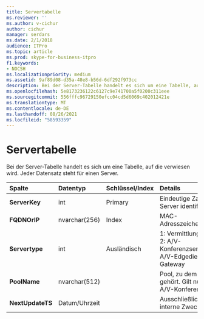 ```yaml
---
title: Servertabelle
ms.reviewer: ''
ms.author: v-cichur
author: cichur
manager: serdars
ms.date: 2/1/2018
audience: ITPro
ms.topic: article
ms.prod: skype-for-business-itpro
f1.keywords:
- NOCSH
ms.localizationpriority: medium
ms.assetid: 9af89d08-d35a-48e8-b56d-6df292f973cc
description: Bei der Server-Tabelle handelt es sich um eine Tabelle, auf die verwiesen wird. Jeder Datensatz steht für einen Server.
ms.openlocfilehash: 5e8173236122c6127c9e741700a5f0200c311eee
ms.sourcegitcommit: 556fffc96729150efcc04cd5d6069c402012421e
ms.translationtype: MT
ms.contentlocale: de-DE
ms.lasthandoff: 08/26/2021
ms.locfileid: "58593359"
---
```

# <a name="server-table"></a>Servertabelle
 
Bei der Server-Tabelle handelt es sich um eine Tabelle, auf die verwiesen wird. Jeder Datensatz steht für einen Server. 
  
|**Spalte**|**Datentyp**|**Schlüssel/Index**|**Details**|
|:-----|:-----|:-----|:-----|
|**ServerKey** <br/> |int  <br/> |Primary  <br/> |Eindeutige Zahl, die den Server identifiziert.  <br/> |
|**FQDNOrIP** <br/> |nvarchar(256)  <br/> |Index  <br/> |MAC-Adresszeichenfolge.  <br/> |
|**Servertype** <br/> |int  <br/> |Ausländisch  <br/> |1: Vermittlungsserver  <br/> 2: A/V-Konferenzserver16394: A/V-Edgedienst32769: Gateway  <br/> |
|**PoolName** <br/> |nvarchar(512)  <br/> ||Pool, zu dem der Server gehört. Gilt nur für den A/V-Konferenzserver.  <br/> |
|**NextUpdateTS** <br/> |Datum/Uhrzeit  <br/> ||Ausschließlich für interne Zwecke.  <br/> |
   

